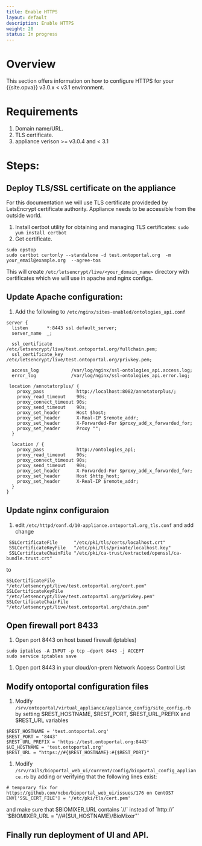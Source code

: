 ```yaml
---
title: Enable HTTPS
layout: default
description: Enable HTTPS
weight: 28
status: In progress
---
```


# Overview

This section offers information on how to configure HTTPS for your {{site.opva}} v3.0.x < v3.1 environment.

# Requirements
1. Domain name/URL. 
1. TLS certificate.
1. appliance verison >= v3.0.4 and < 3.1

# Steps:
## Deploy TLS/SSL certificate on the appliance
For this documentation we will use TLS certificate provideded by LetsEncrypt certificate authority.  Appliance needs to be accessible from the outside world.

1. Install certbot utility for obtaining and managing TLS certificates:
`sudo yum install certbot`
1. Get certificate. 
```
sudo opstop
sudo certbot certonly --standalone -d test.ontoportal.org  -m your_email@example.org  --agree-tos
```
This will create `/etc/letsencrypt/live/<your_domain_name>` directory with certificates which we will use in apache and nginx configs.
## Update Apache configuration:
1. Add the following to `/etc/nginx/sites-enabled/ontologies_api.conf`
```
server {
  listen       *:8443 ssl default_server;
  server_name  _;

  ssl_certificate           /etc/letsencrypt/live/test.ontoportal.org/fullchain.pem;
  ssl_certificate_key       /etc/letsencrypt/live/test.ontoportal.org/privkey.pem;

  access_log            /var/log/nginx/ssl-ontologies_api.access.log;
  error_log             /var/log/nginx/ssl-ontologies_api.error.log;

 location /annotatorplus/ {
    proxy_pass            http://localhost:8082/annotatorplus/;
    proxy_read_timeout    90s;
    proxy_connect_timeout 90s;
    proxy_send_timeout    90s;
    proxy_set_header      Host $host;
    proxy_set_header      X-Real-IP $remote_addr;
    proxy_set_header      X-Forwarded-For $proxy_add_x_forwarded_for;
    proxy_set_header      Proxy "";
  }

  location / {
    proxy_pass            http://ontologies_api;
    proxy_read_timeout    90s;
    proxy_connect_timeout 90s;
    proxy_send_timeout    90s;
    proxy_set_header      X-Forwarded-For $proxy_add_x_forwarded_for;
    proxy_set_header      Host $http_host;
    proxy_set_header      X-Real-IP $remote_addr;
  }
}
```
## Update nginx configuraion
1. edit `/etc/httpd/conf.d/10-appliance.ontoportal.org_tls.conf` and add change
```
 SSLCertificateFile      "/etc/pki/tls/certs/localhost.crt"
 SSLCertificateKeyFile   "/etc/pki/tls/private/localhost.key"
 SSLCertificateChainFile "/etc/pki/ca-trust/extracted/openssl/ca-bundle.trust.crt"
 ```
 to
 ```
 SSLCertificateFile      "/etc/letsencrypt/live/test.ontoportal.org/cert.pem"
 SSLCertificateKeyFile   "/etc/letsencrypt/live/test.ontoportal.org/privkey.pem"
 SSLCertificateChainFile "/etc/letsencrypt/live/test.ontoportal.org/chain.pem"
 ```
## Open firewall port 8433 
1. Open port 8443 on host based firewall (iptables)
```
sudo iptables -A INPUT -p tcp –dport 8443 -j ACCEPT
sudo service iptables save
```
1. Open port 8443 in your cloud/on-prem Network Access Control List
## Modify ontoportal configuration files
1. Modify `/srv/ontoportal/virtual_appliance/appliance_config/site_config.rb` by setting $REST_HOSTNAME, $REST_PORT, $REST_URL_PREFIX and $REST_URL variables
```
$REST_HOSTNAME = 'test.ontoportal.org'
$REST_PORT = '8443'
$REST_URL_PREFIX = 'https://test.ontoportal.org:8443'
$UI_HOSTNAME = 'test.ontoportal.org'
$REST_URL = "https://#{$REST_HOSTNAME}:#{$REST_PORT}"
```

1. Modify `/srv/rails/bioportal_web_ui/current/config/bioportal_config_appliance.rb` by adding or verifying that the following lines exist:
```
# temporary fix for https://github.com/ncbo/bioportal_web_ui/issues/176 on CentOS7
ENV['SSL_CERT_FILE'] = '/etc/pki/tls/cert.pem'
```
and make sure that $BIOMIXER_URL contains `//` instead of `http://`
`$BIOMIXER_URL = "//#{$UI_HOSTNAME}/BioMixer"`
## Finally run deployment of UI and API.

